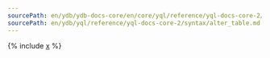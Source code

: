 ```yaml
---
sourcePath: en/ydb/ydb-docs-core/en/core/yql/reference/yql-docs-core-2/syntax/alter_table.md
sourcePath: en/ydb/yql/reference/yql-docs-core-2/syntax/alter_table.md
---
```



{% include [x](_includes/alter_table.md) %}


